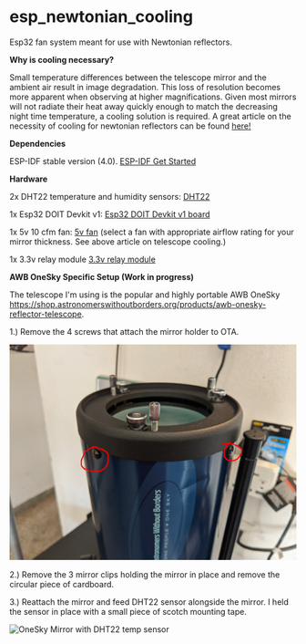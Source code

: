 # esp_newtonian_cooling
Esp32 fan system meant for use with Newtonian reflectors.

**Why is cooling necessary?**

Small temperature differences between the telescope mirror and the ambient air result in image degradation. This loss of resolution becomes more apparent when observing at higher magnifications. Given most mirrors will not radiate their heat away quickly enough to  match the decreasing night time temperature, a cooling solution is required. A great article on the necessity of cooling for newtonian reflectors can be found [here!](https://www.fpi-protostar.com/bgreer/fanselect.htm)

**Dependencies**

ESP-IDF stable version (4.0). [ESP-IDF Get Started](https://docs.espressif.com/projects/esp-idf/en/stable/api-guides/build-system.html#idf-py)

**Hardware**

2x DHT22 temperature and humidity sensors: [DHT22](https://www.aliexpress.com/item/4000103411061.html?spm=a2g0s.9042311.0.0.523d4c4dCtBDqq)

1x Esp32 DOIT Devkit v1: [Esp32 DOIT Devkit v1 board](https://www.aliexpress.com/item/32799253567.html?spm=a2g0o.productlist.0.0.7a9d7508kSwOZm&algo_pvid=2f43cc4a-fbef-46d8-b716-5135b8f98bb4&algo_expid=2f43cc4a-fbef-46d8-b716-5135b8f98bb4-0&btsid=0ab50f4415819889697527557e9416&ws_ab_test=searchweb0_0,searchweb201602_,searchweb201603_)

1x 5v 10 cfm fan: [5v fan](https://www.mouser.com/Thermal-Management/Fans-Blowers/_/N-axg88) (select a fan with appropriate airflow rating for your mirror thickness. See above article on telescope cooling.)

1x 3.3v relay module [3.3v relay module](https://www.amazon.com/gp/product/B07P73PHQY/ref=ppx_yo_dt_b_asin_image_o00_s00?ie=UTF8&psc=1)


**AWB OneSky Specific Setup (Work in progress)**

The telescope I'm using is the popular and highly portable AWB OneSky https://shop.astronomerswithoutborders.org/products/awb-onesky-reflector-telescope.



1.) Remove the 4 screws that attach the mirror holder to OTA.

![OneSky Mirror Holder Screws](https://github.com/campPW/esp_newtonian_cooling/blob/master/onesky%20photos/MVIMG_20200218_131452.jpg "OneSky Mirror Holder Screws")

2.) Remove the 3 mirror clips holding the mirror in place and remove the circular piece of cardboard.

3.) Reattach the mirror and feed DHT22 sensor alongside the mirror. I held the sensor in place with a small piece of scotch mounting tape.

![OneSky Mirror with DHT22 temp sensor](https://github.com/campPW/esp_newtonian_cooling/blob/master/onesky%20photos/internal%20mirror%20temp%20sensor.jpg "OneSky Mirror with DHT22 temp sensor")

